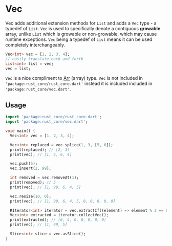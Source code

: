 # Vec

Vec adds additional extension methods for `List` and adds a `Vec` type - a typedef of `List`. 
`Vec` is used to specifically denote a contiguous **growable** array,
unlike `List` which is growable or non-growable, which may cause runtime exceptions. `Vec` being a typedef of 
`List` means it can be used completely interchangeably.
```dart
Vec<int> vec = [1, 2, 3, 4];
// easily translate back and forth
List<int> list = vec;
vec = list;
```
`Vec` is a nice compliment to [Arr](../array/array.md) (array) type. `Vec` is not included in 
`'package:rust_core/rust_core.dart'` instead it is included included in `'package:rust_core/vec.dart'`.

## Usage

```dart
import 'package:rust_core/rust_core.dart';
import 'package:rust_core/vec.dart';

void main() {
  Vec<int> vec = [1, 2, 3, 4];

  Vec<int> replaced = vec.splice(1, 3, [5, 6]);
  print(replaced); // [2, 3]
  print(vec); // [1, 5, 6, 4]

  vec.push(5);
  vec.insert(2, 99);

  int removed = vec.removeAt(1);
  print(removed); // 5
  print(vec); // [1, 99, 6, 4, 5]

  vec.resize(10, 0);
  print(vec); // [1, 99, 6, 4, 5, 0, 0, 0, 0, 0]

  RIterator<int> iterator = vec.extractIf((element) => element % 2 == 0);
  Vec<int> extracted = iterator.collectVec();
  print(extracted); // [6, 4, 0, 0, 0, 0, 0]
  print(vec); // [1, 99, 5]

  Slice<int> slice = vec.asSlice();
}
```